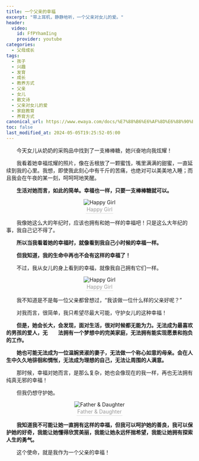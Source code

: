 ```yaml
---
title: 一个父亲的幸福
excerpt: "带上耳机，静静地听，一个父亲对女儿的爱。"
header:
  video:
    id: FfPYhamIing
    provider: youtube
categories:
  - 父母成长
tags: 
  - 孩子
  - 兴趣
  - 发育
  - 成长
  - 教养方式
  - 父亲
  - 女儿
  - 散文诗
  - 父亲对女儿的爱
  - 家庭教育
  - 养育方式
canonical_url: https://www.ewaya.com/docs/%E7%88%B6%E6%AF%8D%E6%88%90%E9%95%BF/emotion-howilovemybaby/
toc: false
last_modified_at: 2024-05-05T19:25:52-05:00
---
```


&emsp;&emsp;今天女儿从奶奶的采购品中找到了一支棒棒糖，她兴奋地向我炫耀！

&emsp;&emsp;我看着她幸福炫耀的照片，像在舌根放了一颗蜜饯，嘴里满满的甜蜜，一直延续到我的心里。我想，即使我此刻心中有千斤的苦痛，也绝对可以美美地入睡；而且我会在午夜的某一刻，呵呵呵地笑醒。

**&emsp;&emsp;生活对她而言，如此的简单。幸福也一样，只要一支棒棒糖就可以。**



<center><img src="https://cdn.jsdelivr.net/gh/GabrielPeace/Img//2024/karl-fredrickson-GEJxI_QRPwM-unsplash.jpg" alt="Happy Girl" /><br>
    <div style="color:orange; border-bottom: 1px solid #d9d9d9;
    display: inline-block;
    color: #999;
    padding: 2px;">Happy Girl</div>
</center>

&emsp;&emsp;我像她这么大的年纪时，应该也拥有和她一样的幸福吧！只是这么大年纪的事，我自己记不得了。

**&emsp;&emsp;所以当我看着她的幸福时，就像看到我自己小时候的幸福一样。**

**&emsp;&emsp;但我知道，我的生命中再也不会有这样的幸福了！**

&emsp;&emsp;不过，我从女儿的身上看到的幸福，就像我自己拥有它们一样。

<center><img src="https://cdn.jsdelivr.net/gh/GabrielPeace/Img//2024/oksana-zub-vHgQ9wF7RTY-unsplash.jpg" alt="Happy Girl" /><br>
    <div style="color:orange; border-bottom: 1px solid #d9d9d9;
    display: inline-block;
    color: #999;
    padding: 2px;">Happy Girl</div>
</center>

&emsp;&emsp;我不知道是不是每一位父亲都曾想过，“我该做一位什么样的父亲好呢？”

&emsp;&emsp;对我而言，很简单，我只希望尽最大可能，守护女儿的这种幸福！

&emsp;&emsp;**但是，她会长大，会发现，面对生活，很对时候都无能为力。无法成为最喜欢的男孩的爱人，无&emsp;&emsp;法拥有一个梦想中的完美家庭，无法拥有能实现愿景和抱负的工作。**

**&emsp;&emsp;她也可能无法成为一位温婉贤淑的妻子，无法做一个称心如意的母亲。会在人生中久久地徘徊和惆怅，无法成为理想的自己，无法让周围的人满意。**

&emsp;&emsp;那时候，幸福对她而言，是那么复杂，她也会像现在的我一样，再也无法拥有纯真无邪的幸福！

&emsp;&emsp;但我仍想守护她。

<center><img src="https://cdn.jsdelivr.net/gh/GabrielPeace/Img//2024/lauren-lulu-taylor-vppMdk_GMo4-unsplash.jpg" alt="Father & Daughter" /><br>
    <div style="color:orange; border-bottom: 1px solid #d9d9d9;
    display: inline-block;
    color: #999;
    padding: 2px;">Father & Daughter</div>
</center>

&emsp;&emsp;**我知道我不可能让她一直拥有这样的幸福，但我可以呵护她的善良，我可以保护她的好奇，我能让她懂得欣赏美丽，我能让她永远怀揣希望，我能让她拥有探索人生的勇气。**

&emsp;&emsp;这个使命，就是我作为一个父亲的幸福！
